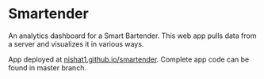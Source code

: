 # Smartender

An analytics dashboard for a Smart Bartender. This web app pulls data from a server and visualizes it in various ways.

App deployed at [nishat1.github.io/smartender][1].
Complete app code can be found in master branch.

[1]: nishat1.github.io/smartender "nishat1.github.io/smartender"
